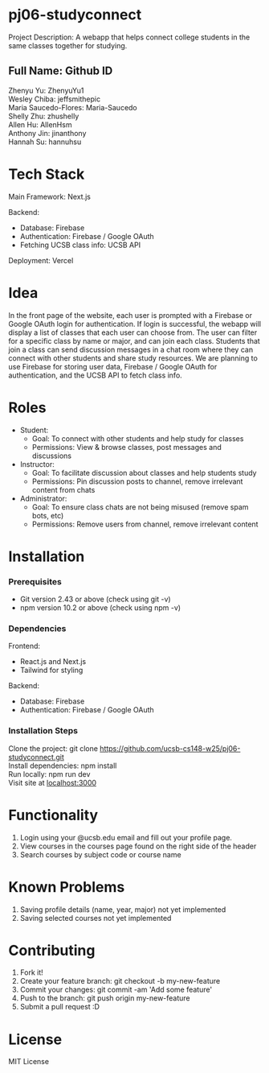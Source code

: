 # pj06-studyconnect

Project Description: A webapp that helps connect college students in the same classes together for studying.

Full Name: Github ID
----------------------
Zhenyu Yu: ZhenyuYu1  
Wesley Chiba: jeffsmithepic  
Maria Saucedo-Flores: Maria-Saucedo  
Shelly Zhu: zhushelly  
Allen Hu: AllenHsm  
Anthony Jin: jinanthony  
Hannah Su: hannuhsu

# Tech Stack

Main Framework: Next.js

Backend:
- Database: Firebase
- Authentication: Firebase / Google OAuth
- Fetching UCSB class info: UCSB API

Deployment: Vercel

# Idea

In the front page of the website, each user is prompted with a Firebase or Google OAuth login for authentication. If login is successful, the webapp will display a list of classes that each user can choose from. The user can filter for a specific class by name or major, and can join each class. Students that join a class can send discussion messages in a chat room where they can connect with other students and share study resources. We are planning to use Firebase for storing user data, Firebase / Google OAuth for authentication, and the UCSB API to fetch class info.

# Roles

- Student:
  - Goal: To connect with other students and help study for classes
  - Permissions: View & browse classes, post messages and discussions
- Instructor:
  - Goal: To facilitate discussion about classes and help students study
  - Permissions: Pin discussion posts to channel, remove irrelevant content from chats
 - Administrator:
   - Goal: To ensure class chats are not being misused (remove spam bots, etc)
   - Permissions: Remove users from channel, remove irrelevant content
  
# Installation

### Prerequisites
- Git version 2.43 or above (check using git -v)  
- npm version 10.2 or above (check using npm -v)  

### Dependencies
Frontend: 
- React.js and Next.js
- Tailwind for styling

Backend:
- Database: Firebase
- Authentication: Firebase / Google OAuth

### Installation Steps
Clone the project: git clone https://github.com/ucsb-cs148-w25/pj06-studyconnect.git  
Install dependencies: npm install  
Run locally: npm run dev  
Visit site at [localhost:3000](http://localhost:3000/)

# Functionality
1. Login using your @ucsb.edu email and fill out your profile page.
2. View courses in the courses page found on the right side of the header
3. Search courses by subject code or course name

# Known Problems
1. Saving profile details (name, year, major) not yet implemented
2. Saving selected courses not yet implemented

# Contributing
1. Fork it!
2. Create your feature branch: git checkout -b my-new-feature
3. Commit your changes: git commit -am 'Add some feature'
4. Push to the branch: git push origin my-new-feature
5. Submit a pull request :D

# License
MIT License
